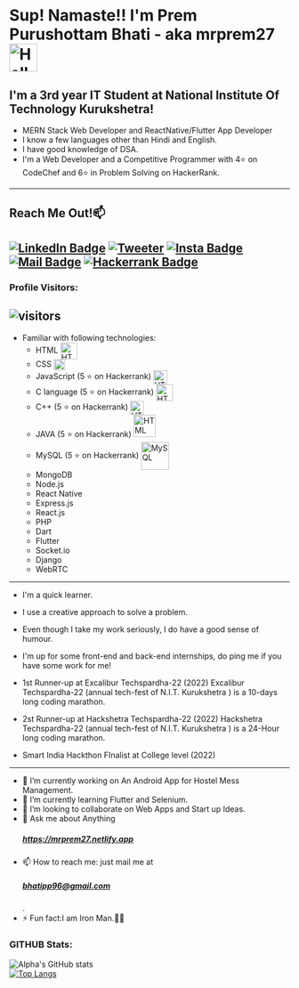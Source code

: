 # Sup! Namaste!! I'm Prem Purushottam Bhati - aka mrprem27 <img src="https://media.tenor.com/images/3f12089a85c980dc2a5edb99a411b8a8/tenor.gif" width="50px" alt="Hello">
## I'm a 3rd year IT Student at National Institute Of Technology Kurukshetra!
- MERN Stack Web Developer and ReactNative/Flutter App Developer
- I know a few languages other than Hindi and English.
- I have good knowledge of DSA.
- I'm a Web Developer and a Competitive Programmer with 4⭐ on CodeChef and 6⭐ in Problem Solving on HackerRank.
---
## Reach Me Out!📫 <br>
<!-- [![Twitter Badge](https://img.shields.io/twitter/url?label=%40Utsav_soni27&style=social&url=https%3A%2F%2Ftwitter.com%2FUtsav_soni27)](https://twitter.com/Utsav_soni27) -->
[![LinkedIn Badge](https://img.shields.io/badge/-@mrprem27-c04452b?style=flat&labelColor=c04452b&logo=linkedin&logoColor=white)](https://www.linkedin.com/in/mrprem27)
[![Tweeter](https://img.shields.io/badge/-@mrprem27-e14393?style=flat&labelColor=e14393&logo=twitter&logoColor=white)](https://www.twitter.com/mrprem27)
[![Insta Badge](https://img.shields.io/badge/-@mrprem27-e84473?style=flat&labelColor=e84473&logo=instagram&logoColor=white)](https://www.instagram.com/mrprem27/)
[![Mail Badge](https://img.shields.io/badge/-bhatipp96@gmail.com-c0392b?style=flat&labelColor=c0392b&logo=gmail&logoColor=white)](mailto:bhatipp96@gmail.com)
[![Hackerrank Badge](https://img.shields.io/badge/-mrprem27-18d982?style=flat&labelColor=0c0c14&logo=hackerrank&logoColor=white)](https://www.hackerrank.com/amitbhati1008)
---
### Profile Visitors:
![visitors](https://visitor-badge.glitch.me/badge?page_id=mrprem27.mrprem27)
---
- Familiar with following technologies:
    - HTML <img align="center" src="https://upload.wikimedia.org/wikipedia/commons/thumb/6/61/HTML5_logo_and_wordmark.svg/1200px-HTML5_logo_and_wordmark.svg.png" width="30px" alt="HTML">
    - CSS <img align="center" src="https://upload.wikimedia.org/wikipedia/commons/thumb/d/d5/CSS3_logo_and_wordmark.svg/1200px-CSS3_logo_and_wordmark.svg.png" width="20px" alt="HTML">
    - JavaScript (5 ⭐ on Hackerrank) <img align="center" src="https://upload.wikimedia.org/wikipedia/commons/6/6a/JavaScript-logo.png" width="25px" alt="HTML">
    - C language (5 ⭐ on Hackerrank) <img align="center" src="https://img.icons8.com/color/452/c-programming.png" width="30px" alt="HTML">
    - C++ (5 ⭐ on Hackerrank) <img align="center" src="https://upload.wikimedia.org/wikipedia/commons/thumb/1/18/ISO_C%2B%2B_Logo.svg/1200px-ISO_C%2B%2B_Logo.svg.png" width="25px" alt="HTML">
    - JAVA (5 ⭐ on Hackerrank)  <img src="https://1000logos.net/wp-content/uploads/2020/09/Java-Logo.png" width="40px" alt="HTML">
    - MySQL (5 ⭐ on Hackerrank)  <img src="https://download.logo.wine/logo/MySQL/MySQL-Logo.wine.png" width="50px" alt="MySQL" align = "center">
    - MongoDB 
    - Node.js
    - React Native
    - Express.js
    - React.js
    - PHP
    - Dart
    - Flutter
    - Socket.io
    - Django
    - WebRTC
---
- I'm a quick learner. 
- I use a creative approach to solve a problem. 
- Even though I take my work seriously, I do have a good sense of humour.
- I'm up for some front-end and back-end internships, do ping me if you have some work for me!
 
- 1st Runner-up at Excalibur Techspardha-22 (2022)
Excalibur Techspardha-22 (annual tech-fest of N.I.T. Kurukshetra ) is a 10-days long coding marathon.
- 2st Runner-up at Hackshetra Techspardha-22 (2022)
Hackshetra Techspardha-22 (annual tech-fest of N.I.T. Kurukshetra ) is a 24-Hour long coding marathon.
- Smart India Hackthon FInalist at College level (2022)
---

- 🔭 I’m currently working on An Android App for Hostel Mess Management.
- 🌱 I’m currently learning Flutter and Selenium.
- 👯 I’m looking to collaborate on Web Apps and Start up Ideas.
- 💬 Ask me about Anything <h5> https://mrprem27.netlify.app<h5>
- 📫 How to reach me: just mail me at <h5>bhatipp96@gmail.com</h5> .
- ⚡ Fun fact:I am Iron Man.🦸‍♂️


### GITHUB Stats:
![Alpha's GitHub stats](https://github-readme-stats.vercel.app/api?username=mrprem27&show_icons=true&theme=tokyonight)<br>
[![Top Langs](https://github-readme-stats.vercel.app/api/top-langs/?username=mrprem27&layout=compact)](https://github.com/anuraghazra/github-readme-stats)
